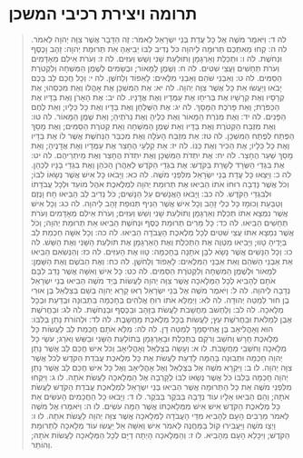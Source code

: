 # תרומה ויצירת רכיבי המשכן

> לה ד: וַיֹּאמֶר מֹשֶׁה אֶל כָּל עֲדַת בְּנֵי יִשְׂרָאֵל לֵאמֹר:  זֶה הַדָּבָר אֲשֶׁר צִוָּה יְהוָה לֵאמֹר.
> לה ה: קְחוּ מֵאִתְּכֶם תְּרוּמָה לַיהוָה כֹּל נְדִיב לִבּוֹ יְבִיאֶהָ אֵת תְּרוּמַת יְהוָה:  זָהָב וָכֶסֶף וּנְחֹשֶׁת.
> לה ו: וּתְכֵלֶת וְאַרְגָּמָן וְתוֹלַעַת שָׁנִי וְשֵׁשׁ וְעִזִּים.
> לה ז: וְעֹרֹת אֵילִם מְאָדָּמִים וְעֹרֹת תְּחָשִׁים וַעֲצֵי שִׁטִּים.
> לה ח: וְשֶׁמֶן לַמָּאוֹר; וּבְשָׂמִים לְשֶׁמֶן הַמִּשְׁחָה וְלִקְטֹרֶת הַסַּמִּים.
> לה ט: וְאַבְנֵי שֹׁהַם וְאַבְנֵי מִלֻּאִים:  לָאֵפוֹד וְלַחֹשֶׁן.
> לה י: וְכָל חֲכַם לֵב בָּכֶם יָבֹאוּ וְיַעֲשׂוּ אֵת כָּל אֲשֶׁר צִוָּה יְהוָה.
> לה יא: אֶת הַמִּשְׁכָּן אֶת אָהֳלוֹ וְאֶת מִכְסֵהוּ; אֶת קְרָסָיו וְאֶת קְרָשָׁיו אֶת בְּרִיחָו אֶת עַמֻּדָיו וְאֶת אֲדָנָיו.
> לה יב: אֶת הָאָרֹן וְאֶת בַּדָּיו אֶת הַכַּפֹּרֶת; וְאֵת פָּרֹכֶת הַמָּסָךְ.
> לה יג: אֶת הַשֻּׁלְחָן וְאֶת בַּדָּיו וְאֶת כָּל כֵּלָיו; וְאֵת לֶחֶם הַפָּנִים.
> לה יד: וְאֶת מְנֹרַת הַמָּאוֹר וְאֶת כֵּלֶיהָ וְאֶת נֵרֹתֶיהָ; וְאֵת שֶׁמֶן הַמָּאוֹר.
> לה טו: וְאֶת מִזְבַּח הַקְּטֹרֶת וְאֶת בַּדָּיו וְאֵת שֶׁמֶן הַמִּשְׁחָה וְאֵת קְטֹרֶת הַסַּמִּים; וְאֶת מָסַךְ הַפֶּתַח לְפֶתַח הַמִּשְׁכָּן.
> לה טז: אֵת מִזְבַּח הָעֹלָה וְאֶת מִכְבַּר הַנְּחֹשֶׁת אֲשֶׁר לוֹ אֶת בַּדָּיו וְאֶת כָּל כֵּלָיו; אֶת הַכִּיֹּר וְאֶת כַּנּוֹ.
> לה יז: אֵת קַלְעֵי הֶחָצֵר אֶת עַמֻּדָיו וְאֶת אֲדָנֶיהָ; וְאֵת מָסַךְ שַׁעַר הֶחָצֵר.
> לה יח: אֶת יִתְדֹת הַמִּשְׁכָּן וְאֶת יִתְדֹת הֶחָצֵר וְאֶת מֵיתְרֵיהֶם.
> לה יט: אֶת בִּגְדֵי הַשְּׂרָד לְשָׁרֵת בַּקֹּדֶשׁ:  אֶת בִּגְדֵי הַקֹּדֶשׁ לְאַהֲרֹן הַכֹּהֵן וְאֶת בִּגְדֵי בָנָיו לְכַהֵן.
> לה כ: וַיֵּצְאוּ כָּל עֲדַת בְּנֵי יִשְׂרָאֵל מִלִּפְנֵי מֹשֶׁה.
> לה כא: וַיָּבֹאוּ כָּל אִישׁ אֲשֶׁר נְשָׂאוֹ לִבּוֹ; וְכֹל אֲשֶׁר נָדְבָה רוּחוֹ אֹתוֹ הֵבִיאוּ אֶת תְּרוּמַת יְהוָה לִמְלֶאכֶת אֹהֶל מוֹעֵד וּלְכָל עֲבֹדָתוֹ וּלְבִגְדֵי הַקֹּדֶשׁ.
> לה כב: וַיָּבֹאוּ הָאֲנָשִׁים עַל הַנָּשִׁים; כֹּל נְדִיב לֵב הֵבִיאוּ חָח וָנֶזֶם וְטַבַּעַת וְכוּמָז כָּל כְּלִי זָהָב וְכָל אִישׁ אֲשֶׁר הֵנִיף תְּנוּפַת זָהָב לַיהוָה.
> לה כג: וְכָל אִישׁ אֲשֶׁר נִמְצָא אִתּוֹ תְּכֵלֶת וְאַרְגָּמָן וְתוֹלַעַת שָׁנִי וְשֵׁשׁ וְעִזִּים; וְעֹרֹת אֵילִם מְאָדָּמִים וְעֹרֹת תְּחָשִׁים הֵבִיאוּ.
> לה כד: כָּל מֵרִים תְּרוּמַת כֶּסֶף וּנְחֹשֶׁת הֵבִיאוּ אֵת תְּרוּמַת יְהוָה; וְכֹל אֲשֶׁר נִמְצָא אִתּוֹ עֲצֵי שִׁטִּים לְכָל מְלֶאכֶת הָעֲבֹדָה הֵבִיאוּ.
> לה כה: וְכָל אִשָּׁה חַכְמַת לֵב בְּיָדֶיהָ טָווּ; וַיָּבִיאוּ מַטְוֶה אֶת הַתְּכֵלֶת וְאֶת הָאַרְגָּמָן אֶת תּוֹלַעַת הַשָּׁנִי וְאֶת הַשֵּׁשׁ.
> לה כו: וְכָל הַנָּשִׁים אֲשֶׁר נָשָׂא לִבָּן אֹתָנָה בְּחָכְמָה:  טָווּ אֶת הָעִזִּים.
> לה כז: וְהַנְּשִׂאִם הֵבִיאוּ אֵת אַבְנֵי הַשֹּׁהַם וְאֵת אַבְנֵי הַמִּלֻּאִים:  לָאֵפוֹד וְלַחֹשֶׁן.
> לה כח: וְאֶת הַבֹּשֶׂם וְאֶת הַשָּׁמֶן:  לְמָאוֹר וּלְשֶׁמֶן הַמִּשְׁחָה וְלִקְטֹרֶת הַסַּמִּים.
> לה כט: כָּל אִישׁ וְאִשָּׁה אֲשֶׁר נָדַב לִבָּם אֹתָם לְהָבִיא לְכָל הַמְּלָאכָה אֲשֶׁר צִוָּה יְהוָה לַעֲשׂוֹת בְּיַד מֹשֶׁה הֵבִיאוּ בְנֵי יִשְׂרָאֵל נְדָבָה לַיהוָה.
> לה ל: וַיֹּאמֶר מֹשֶׁה אֶל בְּנֵי יִשְׂרָאֵל רְאוּ קָרָא יְהוָה בְּשֵׁם בְּצַלְאֵל בֶּן אוּרִי בֶן חוּר לְמַטֵּה יְהוּדָה.
> לה לא: וַיְמַלֵּא אֹתוֹ רוּחַ אֱלֹהִים בְּחָכְמָה בִּתְבוּנָה וּבְדַעַת וּבְכָל מְלָאכָה.
> לה לב: וְלַחְשֹׁב מַחֲשָׁבֹת לַעֲשֹׂת בַּזָּהָב וּבַכֶּסֶף וּבַנְּחֹשֶׁת.
> לה לג: וּבַחֲרֹשֶׁת אֶבֶן לְמַלֹּאת וּבַחֲרֹשֶׁת עֵץ; לַעֲשׂוֹת בְּכָל מְלֶאכֶת מַחֲשָׁבֶת.
> לה לד: וּלְהוֹרֹת נָתַן בְּלִבּוֹ:  הוּא וְאָהֳלִיאָב בֶּן אֲחִיסָמָךְ לְמַטֵּה דָן.
> לה לה: מִלֵּא אֹתָם חָכְמַת לֵב לַעֲשׂוֹת כָּל מְלֶאכֶת חָרָשׁ וְחֹשֵׁב וְרֹקֵם בַּתְּכֵלֶת וּבָאַרְגָּמָן בְּתוֹלַעַת הַשָּׁנִי וּבַשֵּׁשׁ וְאֹרֵג; עֹשֵׂי כָּל מְלָאכָה וְחֹשְׁבֵי מַחֲשָׁבֹת.
> לו א: וְעָשָׂה בְצַלְאֵל וְאָהֳלִיאָב וְכֹל אִישׁ חֲכַם לֵב אֲשֶׁר נָתַן יְהוָה חָכְמָה וּתְבוּנָה בָּהֵמָּה לָדַעַת לַעֲשֹׂת אֶת כָּל מְלֶאכֶת עֲבֹדַת הַקֹּדֶשׁ לְכֹל אֲשֶׁר צִוָּה יְהוָה.
> לו ב: וַיִּקְרָא מֹשֶׁה אֶל בְּצַלְאֵל וְאֶל אָהֳלִיאָב וְאֶל כָּל אִישׁ חֲכַם לֵב אֲשֶׁר נָתַן יְהוָה חָכְמָה בְּלִבּוֹ כֹּל אֲשֶׁר נְשָׂאוֹ לִבּוֹ לְקָרְבָה אֶל הַמְּלָאכָה לַעֲשֹׂת אֹתָהּ.
> לו ג: וַיִּקְחוּ מִלִּפְנֵי מֹשֶׁה אֵת כָּל הַתְּרוּמָה אֲשֶׁר הֵבִיאוּ בְּנֵי יִשְׂרָאֵל לִמְלֶאכֶת עֲבֹדַת הַקֹּדֶשׁ לַעֲשֹׂת אֹתָהּ; וְהֵם הֵבִיאוּ אֵלָיו עוֹד נְדָבָה בַּבֹּקֶר בַּבֹּקֶר.
> לו ד: וַיָּבֹאוּ כָּל הַחֲכָמִים הָעֹשִׂים אֵת כָּל מְלֶאכֶת הַקֹּדֶשׁ אִישׁ אִישׁ מִמְּלַאכְתּוֹ אֲשֶׁר הֵמָּה עֹשִׂים.
> לו ה: וַיֹּאמְרוּ אֶל מֹשֶׁה לֵּאמֹר מַרְבִּים הָעָם לְהָבִיא מִדֵּי הָעֲבֹדָה לַמְּלָאכָה אֲשֶׁר צִוָּה יְהוָה לַעֲשֹׂת אֹתָהּ.
> לו ו: וַיְצַו מֹשֶׁה וַיַּעֲבִירוּ קוֹל בַּמַּחֲנֶה לֵאמֹר אִישׁ וְאִשָּׁה אַל יַעֲשׂוּ עוֹד מְלָאכָה לִתְרוּמַת הַקֹּדֶשׁ; וַיִּכָּלֵא הָעָם מֵהָבִיא.
> לו ז: וְהַמְּלָאכָה הָיְתָה דַיָּם לְכָל הַמְּלָאכָה לַעֲשׂוֹת אֹתָהּ; וְהוֹתֵר. 
 

